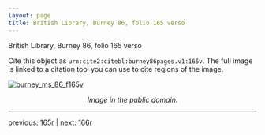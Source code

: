 ```yaml
---
layout: page
title: British Library, Burney 86, folio 165 verso
---
```


British Library, Burney 86, folio 165 verso

Cite this object as `urn:cite2:citebl:burney86pages.v1:165v`.  The full image is linked to a citation tool you can use to cite regions of the image.

[![burney_ms_86_f165v](http://www.homermultitext.org/iipsrv?IIIF=/project/homer/pyramidal/deepzoom/citebl/burney86imgs/v1/burney_ms_86_f165v.tif/full/800,/0/default.jpg)](http://www.homermultitext.org/ict2/?urn=urn:cite2:citebl:burney86imgs.v1:burney_ms_86_f165v) 

<p style="text-align: center; font-style: italic;">Image in the public domain.</p>

---

previous: [165r](../165r/) | next: [166r](../166r/)